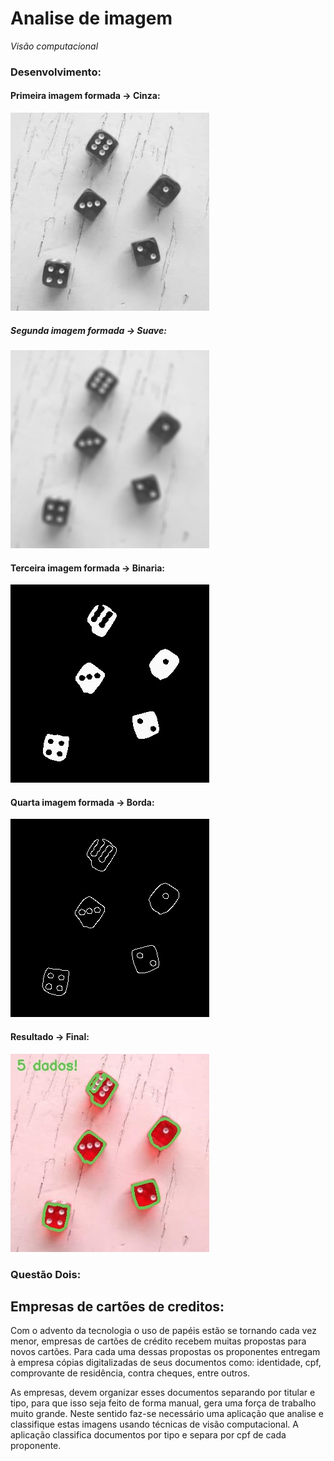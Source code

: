 # Analise de imagem

_Visão computacional_

### Desenvolvimento:

#### Primeira imagem formada -> Cinza:

<img src="Rodrigo_imagem_cinza.jpg"> 

##### Segunda imagem formada -> Suave:

<img src="Rodrigo_imagem_suave.jpg">

#### Terceira imagem formada -> Binaria: 

<img src="Rodrigo_imagem_binaria.jpg">

#### Quarta imagem formada -> Borda:

<img src="Rodrigo_imagem_borda.jpg">

#### Resultado -> Final:

<img src="Rodrigo_imagem_final.jpg">

### Questão Dois:

## Empresas de cartões de creditos:

Com o advento da tecnologia o uso de papéis estão se tornando cada vez menor, empresas de cartões de crédito recebem muitas propostas para novos cartões. Para cada uma dessas propostas os proponentes entregam à empresa cópias digitalizadas de seus documentos como: identidade, cpf, comprovante de residência, contra cheques, entre outros.

As empresas, devem organizar esses documentos separando por titular e tipo, para que isso seja feito de forma manual, gera uma força de trabalho muito grande. Neste sentido faz-se necessário uma aplicação que analise e classifique estas imagens usando técnicas de visão computacional. A aplicação classifica documentos por tipo e separa por cpf de cada proponente.


